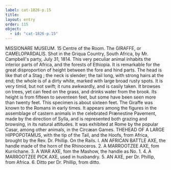 ```yaml
---
label: cat-1826-p.15
title: 
layout: entry
order: 115
object:
  - id: "cat-1826-p.15"
---
```


MISSIONARE MUSEUM.
15
Centre of the Room.
The GIRAFFE, or CAMELOPARDALIS.
Shot in the Griqua Country, South Africa, by Mr. Campbell's
party, July 31, 1814.
This very peculiar animal inhabits the interior parts of
Africa, and the forests of Ethiopia. It is remarkable for
the great disproportion of height between the fore and
hind parts. The head is like that of a Stag ; the neck is
slender; the tail long, with strong hairs at the end; the
whole is of a dirty white, marked with large broad rusty
spots. It is very timid, but not swift; it runs awkwardly,
and is casily taken. It browses on trees, yet can feed on
the grass, and drinks water from the brook. Its height
is from fifteen to seventeen feet, but some have been seen
more than twenty feet. This specimen is about sixteen
feet.
The Giraffe was known to the Romans in early times. It
appears among the figures in the assemblage of castern
animals in the celebrated Prænestine Pavement, made by
the direction of Sylla, and is represented both grazing
and browsing, in its natural attitudes. It was exhibited
at Rome by the popular Casar, among other animals, in
the Circæan Games.
THEHEAD OF A LARGE HIPPOPOTAMUS, with the
tip of the Tail, and the Hoofs, from Africa, brought
by the Rev. Dr. Phillip.
On the Rails.
I. AN AFRICAN BATTLE AXE, the handle made of
the horn of the Rhinoceros.
2. A MARROOTZEE AXE, fom Kurrichane.
3. A WAR AXE, fom the Mashow, the handle as No. 1.
4. A MARROOTZEE PICK AXE, used in husbandry.
5. AN AXE, per Dr. Phillip, from Africa.
6. Ditto
per Dr. Phillip, from ditto.